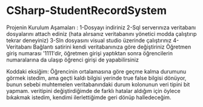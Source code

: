 # CSharp-StudentRecordSystem
Projenin Kurulum Aşamaları :
1-Dosyayı indiriniz
2-Sql serverınıza veritabanı dosyalarını attach ediniz (hata alırsanız veritabanını yönetici modda çalıştırıp tekrar deneyiniz)
3-Sln dosyasını visual studio üzerinde çalıştırınız
4-Veritabanı Bağlantı satirini kendi veritabanınıza göre değiştiriniz
Öğretmen giriş numarası '1111'dir, öğretmen girişi yaptıktan sonra öğrencilerin numaralarına da ulaşıp öğrenci girişi de yapabilirsiniz

Koddaki eksiğim:
Öğrencinin ortalamasına göre geçme kalma durumunu görmek istedim, ama geçti kaldı bilgisi yerinde true false bilgisi dönüyor, bunun sebebi muhtemelen veritabanındaki durum kolonunun veri tipini bit yapmam. veritipini değiştirdiğimde de farklı hatalar aldığım için öylece bıkakmak istedim, kendimi ilerlettiğimde geri dönüp halledeceğim. 
